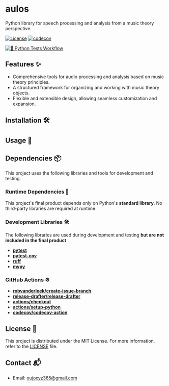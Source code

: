 # aulos

Python library for speech processing and analysis from a music theory perspective.

[![License](https://img.shields.io/badge/license-MIT-green.svg?style=flat)](https://github.com/Oujox/aulos/blob/main/LICENSE)
[![codecov](https://codecov.io/gh/Oujox/aulos/graph/badge.svg?token=UP6ZQP7HMK)](https://codecov.io/gh/Oujox/aulos)

[![🐍 Python Tests Workflow](https://github.com/Oujox/aulos/actions/workflows/test-python.yml/badge.svg)](https://github.com/Oujox/aulos/actions/workflows/test-python.yml)

## Features ✨

- Comprehensive tools for audio processing and analysis based on music theory principles.
- A structured framework for organizing and working with music theory objects.
- Flexible and extensible design, allowing seamless customization and expansion.

## Installation 🛠️

## Usage 📖

## Dependencies 📦

This project uses the following libraries and tools for development and testing.

### Runtime Dependencies 📂
This project's final product depends only on Python's **standard library**. No third-party libraries are required at runtime.


### Development Libraries 🛠️

The following libraries are used during development and testing **but are not included in the final product**

- [**pytest**](https://docs.pytest.org/en/latest/)
- [**pytest-cov**](https://github.com/pytest-dev/pytest-cov)
- [**ruff**](https://docs.astral.sh/ruff)
- [**mypy**](https://www.mypy-lang.org/)

### GitHub Actions ⚙️

- [**robvanderleek/create-issue-branch**](https://github.com/robvanderleek/create-issue-branch)
- [**release-drafter/release-drafter**](https://github.com/release-drafter/release-drafter)
- [**actions/checkout**](https://github.com/actions/checkout)
- [**actions/setup-python**](https://github.com/actions/setup-python)
- [**codecov/codecov-action**](https://github.com/codecov/codecov-action)

## License 📜

This project is distributed under the MIT License. For more information, refer to the [LICENSE](https://github.com/Oujox/aulos/blob/main/LICENSE) file.

## Contact 📬

- Email: oujoxyz365@gmail.com
